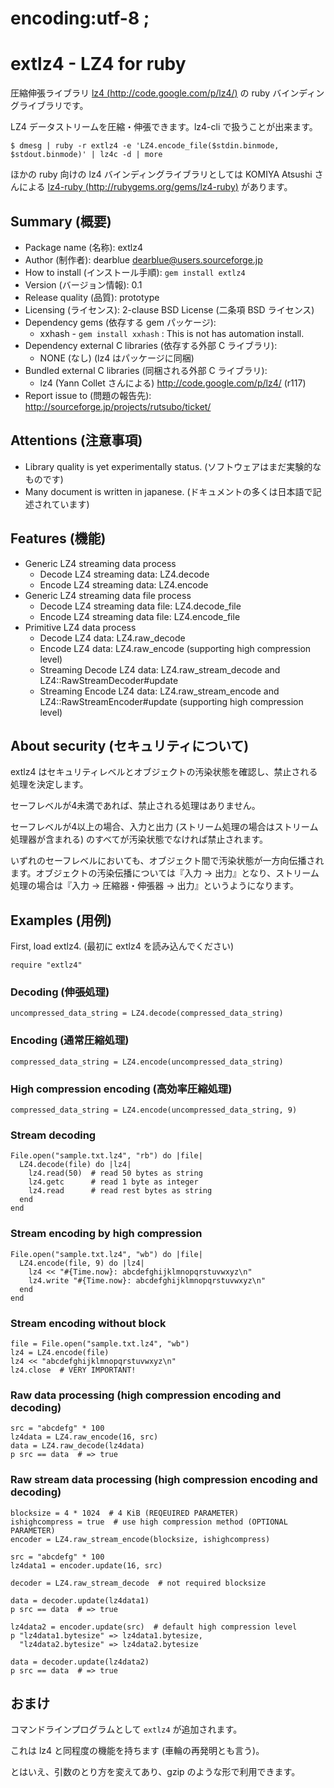  # encoding:utf-8 ;

# extlz4 - LZ4 for ruby

圧縮伸張ライブラリ [lz4 (http://code.google.com/p/lz4/)](http://code.google.com/p/lz4/) の ruby バインディングライブラリです。

LZ4 データストリームを圧縮・伸張できます。lz4-cli で扱うことが出来ます。

    $ dmesg | ruby -r extlz4 -e 'LZ4.encode_file($stdin.binmode, $stdout.binmode)' | lz4c -d | more

ほかの ruby 向けの lz4 バインディングライブラリとしては KOMIYA Atsushi さんによる [lz4-ruby (http://rubygems.org/gems/lz4-ruby)](http://rubygems.org/gems/lz4-ruby) があります。


## Summary (概要)

- Package name (名称): extlz4
- Author (制作者): dearblue <dearblue@users.sourceforge.jp>
- How to install (インストール手順): `gem install extlz4`
- Version (バージョン情報): 0.1
- Release quality (品質): prototype
- Licensing (ライセンス): 2-clause BSD License (二条項 BSD ライセンス)
- Dependency gems (依存する gem パッケージ):
    - xxhash - `gem install xxhash` : This is not has automation install.
- Dependency external C libraries (依存する外部 C ライブラリ):
    - NONE (なし) (lz4 はパッケージに同梱)
- Bundled external C libraries (同梱される外部 C ライブラリ):
    - lz4 (Yann Collet さんによる) <http://code.google.com/p/lz4/> (r117)
- Report issue to (問題の報告先): <http://sourceforge.jp/projects/rutsubo/ticket/>


## Attentions (注意事項)

- Library quality is yet experimentally status.
    (ソフトウェアはまだ実験的なものです)
- Many document is written in japanese.
    (ドキュメントの多くは日本語で記述されています)


## Features (機能)

- Generic LZ4 streaming data process
    - Decode LZ4 streaming data: LZ4.decode
    - Encode LZ4 streaming data: LZ4.encode
- Generic LZ4 streaming data file process
    - Decode LZ4 streaming data file: LZ4.decode\_file
    - Encode LZ4 streaming data file: LZ4.encode\_file
- Primitive LZ4 data process
    - Decode LZ4 data: LZ4.raw\_decode
    - Encode LZ4 data: LZ4.raw\_encode (supporting high compression level)
    - Streaming Decode LZ4 data: LZ4.raw\_stream\_decode and LZ4::RawStreamDecoder#update
    - Streaming Encode LZ4 data: LZ4.raw\_stream\_encode and LZ4::RawStreamEncoder#update (supporting high compression level)


## About security (セキュリティについて)

extlz4 はセキュリティレベルとオブジェクトの汚染状態を確認し、禁止される処理を決定します。

セーフレベルが4未満であれば、禁止される処理はありません。

セーフレベルが4以上の場合、入力と出力 (ストリーム処理の場合はストリーム処理器が含まれる) のすべてが汚染状態でなければ禁止されます。

いずれのセーフレベルにおいても、オブジェクト間で汚染状態が一方向伝播されます。オブジェクトの汚染伝播については『入力 -> 出力』となり、ストリーム処理の場合は『入力 -> 圧縮器・伸張器 -> 出力』というようになります。


## Examples (用例)

First, load extlz4. (最初に extlz4 を読み込んでください)

    require "extlz4"

### Decoding (伸張処理)

    uncompressed_data_string = LZ4.decode(compressed_data_string)

### Encoding (通常圧縮処理)

    compressed_data_string = LZ4.encode(uncompressed_data_string)

### High compression encoding (高効率圧縮処理)

    compressed_data_string = LZ4.encode(uncompressed_data_string, 9)

### Stream decoding

    File.open("sample.txt.lz4", "rb") do |file|
      LZ4.decode(file) do |lz4|
        lz4.read(50)  # read 50 bytes as string
        lz4.getc      # read 1 byte as integer
        lz4.read      # read rest bytes as string
      end
    end

### Stream encoding by high compression

    File.open("sample.txt.lz4", "wb") do |file|
      LZ4.encode(file, 9) do |lz4|
        lz4 << "#{Time.now}: abcdefghijklmnopqrstuvwxyz\n"
        lz4.write "#{Time.now}: abcdefghijklmnopqrstuvwxyz\n"
      end
    end

### Stream encoding without block

    file = File.open("sample.txt.lz4", "wb")
    lz4 = LZ4.encode(file)
    lz4 << "abcdefghijklmnopqrstuvwxyz\n"
    lz4.close  # VERY IMPORTANT!

### Raw data processing (high compression encoding and decoding)

    src = "abcdefg" * 100
    lz4data = LZ4.raw_encode(16, src)
    data = LZ4.raw_decode(lz4data)
    p src == data  # => true

### Raw stream data processing (high compression encoding and decoding)

    blocksize = 4 * 1024  # 4 KiB (REQEUIRED PARAMETER)
    ishighcompress = true  # use high compression method (OPTIONAL PARAMETER)
    encoder = LZ4.raw_stream_encode(blocksize, ishighcompress)

    src = "abcdefg" * 100
    lz4data1 = encoder.update(16, src)

    decoder = LZ4.raw_stream_decode  # not required blocksize

    data = decoder.update(lz4data1)
    p src == data  # => true

    lz4data2 = encoder.update(src)  # default high compression level
    p "lz4data1.bytesize" => lz4data1.bytesize,
      "lz4data2.bytesize" => lz4data2.bytesize

    data = decoder.update(lz4data2)
    p src == data  # => true


## おまけ

コマンドラインプログラムとして `extlz4` が追加されます。

これは lz4 と同程度の機能を持ちます (車輪の再発明とも言う)。

とはいえ、引数のとり方を変えてあり、gzip のような形で利用できます。
